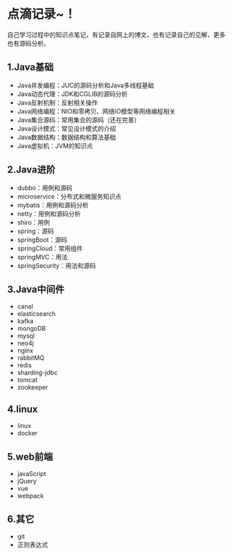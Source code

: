 # 点滴记录~！

自己学习过程中的知识点笔记，有记录自网上的博文，也有记录自己的见解，更多也有源码分析。

## 1.Java基础

- Java并发编程：JUC的源码分析和Java多线程基础
- Java动态代理：JDK和CGLIB的源码分析
- Java反射机制：反射相关操作
- Java网络编程：NIO和零拷贝、网络IO模型等网络编程相关
- Java集合源码：常用集合的源码（还在完善）
- Java设计模式：常见设计模式的介绍
- Java数据结构：数据结构和算法基础
- Java虚拟机：JVM的知识点

## 2.Java进阶

- dubbo：用例和源码
- microservice：分布式和微服务知识点
- mybatis：用例和源码分析
- netty：用例和源码分析
- shiro：用例
- spring：源码
- springBoot：源码
- springCloud：常用组件
- springMVC：用法
- springSecurity：用法和源码

## 3.Java中间件

- canal
- elasticsearch
- kafka
- mongoDB
- mysql
- neo4j
- nginx
- rabbitMQ
- redis
- sharding-jdbc
- tomcat
- zookeeper

## 4.linux

- linux
- docker

## 5.web前端

- javaScript
- jQuery
- vue
- webpack

## 6.其它

- git
- 正则表达式